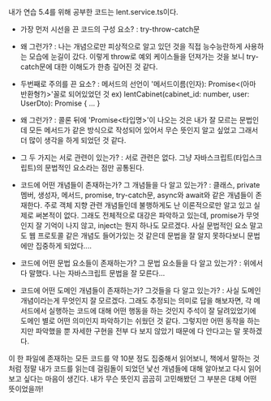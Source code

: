 내가 연습 5.4를 위해 공부한 코드는 lent.service.ts이다.

- 가장 먼저 시선을 끈 코드의 구성 요소?
    : try-throw-catch문

- 왜 그런가?
    : 나는 개념으로만 피상적으로 알고 있던 것을 직접 능수능란하게 사용하는 모습에 눈길이 갔다. 이렇게 throw로 예외 케이스들을 던져가는 것을 보니 try-catch문에 대한 이해도가 한층 깊어진 것 같다.

- 두번째로 주의를 끈 요소?
    : 메서드의 선언이 '메서드이름(인자): Promise<(아마 반환형?)>'꼴로 되어있었던 것
    ex) lentCabinet(cabinet_id: number, user: UserDto): Promise<void> { ... }

- 왜 그런가?
    : 콜론 뒤에 'Promise<타입명>'이 나오는 것은 내가 잘 모르는 문법인데 모든 메서드가 같은 방식으로 작성되어 있어서 무슨 뜻인지 알고 싶었고 그래서 더 많이 생각을 하게 되었던 것 같다.

- 그 두 가지는 서로 관련이 있는가?
    : 서로 관련은 없다. 그냥 자바스크립트(타입스크립트)의 문법적인 요소라는 점만 공통된다.

- 코드에 어떤 개념들이 존재하는가? 그 개념들을 다 알고 있는가?
    : 클래스, private 멤버, 생성자, 메서드, promise, try-catch문, async와 await와 같은 개념들이 존재한다.
    주로 객체 지향 관련 개념들인데 불행하게도 난 이론적으로만 알고 있고 실제로 써본적이 없다. 그래도 전체적으로 대강은 파악하고 있는데, promise가 무엇인지 잘 기억이 나지 않고, inject는 뭔지 하나도 모르겠다.
    사실 문법적인 요소 말고도 웹 프로토콜 같은 개념도 들어가있는 것 같은데 문법을 잘 알지 못하다보니 문법에만 집중하게 되었다....

- 코드에 어떤 문법 요소들이 존재하는가? 그 문법 요소들을 다 알고 있는가?
    : 위에서 다 말했다. 나는 자바스크립트 문법을 잘 모른다...

- 코드에 어떤 도메인 개념들이 존재하는가? 그것들을 다 알고 있는가?
    : 사실 도메인 개념이라는게 무엇인지 잘 모르겠다. 그래도 추정되는 의미로 답을 해보자면, 각 메서드에서 실행하는 코드에 대해 어떤 행동을 하는 것인지 주석이 잘 달려있었기에 도메인 별로 어떤 의미인지 파악하기는 쉬웠던 것 같다. 그렇지만 어떤 동작을 하는지만 파악했을 뿐 자세한 구현을 전부 다 보지 않았기 때문에 다 안다고는 말 못하겠다.

이 한 파일에 존재하는 모든 코드를 약 10분 정도 집중해서 읽어보니, 책에서 말하는 것처럼 정말 내가 코드를 읽는데 걸림돌이 되었던 낯선 개념들에 대해 알아보고 다시 읽어보고 싶다는 마음이 생긴다. 내가 무슨 뜻인지 곰곰히 고민해봤던 그 부분은 대체 어떤 뜻이었을까!
